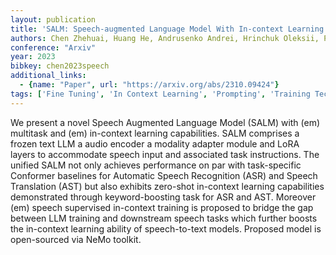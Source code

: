```yaml
---
layout: publication
title: 'SALM: Speech-augmented Language Model With In-context Learning For Speech Recognition And Translation'
authors: Chen Zhehuai, Huang He, Andrusenko Andrei, Hrinchuk Oleksii, Puvvada Krishna C., Li Jason, Ghosh Subhankar, Balam Jagadeesh, Ginsburg Boris
conference: "Arxiv"
year: 2023
bibkey: chen2023speech
additional_links:
  - {name: "Paper", url: "https://arxiv.org/abs/2310.09424"}
tags: ['Fine Tuning', 'In Context Learning', 'Prompting', 'Training Techniques']
---
```

We present a novel Speech Augmented Language Model (SALM) with (em) multitask and (em) in-context learning capabilities. SALM comprises a frozen text LLM a audio encoder a modality adapter module and LoRA layers to accommodate speech input and associated task instructions. The unified SALM not only achieves performance on par with task-specific Conformer baselines for Automatic Speech Recognition (ASR) and Speech Translation (AST) but also exhibits zero-shot in-context learning capabilities demonstrated through keyword-boosting task for ASR and AST. Moreover (em) speech supervised in-context training is proposed to bridge the gap between LLM training and downstream speech tasks which further boosts the in-context learning ability of speech-to-text models. Proposed model is open-sourced via NeMo toolkit.
